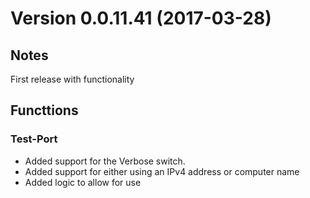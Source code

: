 # Version 0.0.11.41 (2017-03-28)
         
## Notes

First release with functionality

## Functtions

### Test-Port

* Added support for the Verbose switch.
* Added support for either using an IPv4 address or computer name
* Added logic to allow for use
